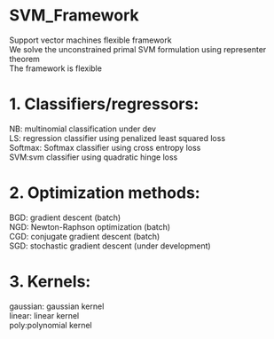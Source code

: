 # SVM_Framework
Support vector machines flexible framework  
We solve the unconstrained primal SVM formulation using representer theorem  
The framework is flexible  
# 1. Classifiers/regressors:  
NB: multinomial classification under dev  
LS: regression classifier using penalized least squared loss  
Softmax: Softmax classifier using cross entropy loss  
SVM:svm classifier using quadratic hinge loss  
# 2. Optimization methods:  
BGD: gradient descent (batch)  
NGD: Newton-Raphson optimization (batch)  
CGD: conjugate gradient descent (batch)    
SGD: stochastic gradient descent (under development)  
# 3. Kernels:  
gaussian: gaussian kernel  
linear: linear kernel  
poly:polynomial kernel  

